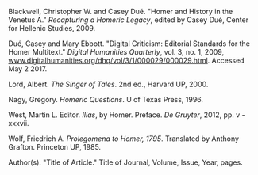 Blackwell, Christopher W. and Casey Dué. "Homer and History in the Venetus A." *Recapturing a Homeric Legacy*, edited by Casey Dué, Center for Hellenic Studies, 2009.

Dué, Casey and Mary Ebbott. "Digital Criticism: Editorial Standards for the Homer Multitext." *Digital Humanities Quarterly*, vol. 3, no. 1, 2009, www.digitalhumanities.org/dhq/vol/3/1/000029/000029.html. Accessed May 2 2017.

Lord, Albert. *The Singer of Tales*. 2nd ed., Harvard UP, 2000. 

Nagy, Gregory. *Homeric Questions*. U of Texas Press, 1996.

West, Martin L. Editor. *Ilias*, by Homer. Preface. *De Gruyter*, 2012, pp. v - xxxvii.

Wolf, Friedrich A. *Prolegomena to Homer, 1795*. Translated by Anthony Grafton. Princeton UP, 1985.

Author(s). "Title of Article." Title of Journal, Volume, Issue, Year, pages.
